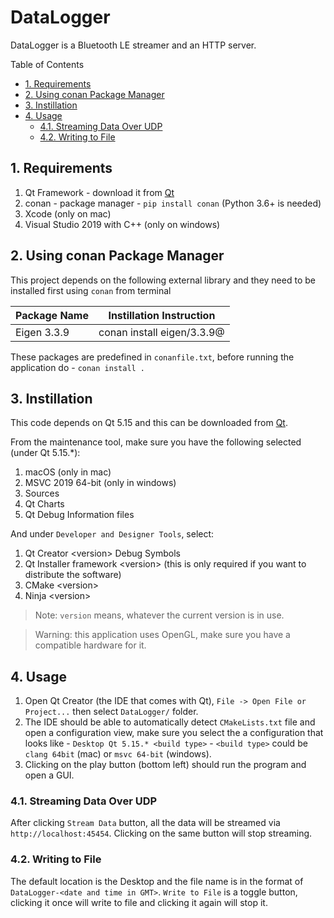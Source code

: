 # DataLogger

DataLogger is a Bluetooth LE streamer and an HTTP server.

Table of Contents

- [1. Requirements](#1-requirements)
- [2. Using conan Package Manager](#2-using-conan-package-manager)
- [3. Instillation](#3-instillation)
- [4. Usage](#4-usage)
  - [4.1. Streaming Data Over UDP](#41-streaming-data-over-udp)
  - [4.2. Writing to File](#42-writing-to-file)

## 1. Requirements

1. Qt Framework - download it from [Qt](https://qt.io)
2. conan - package manager - `pip install conan` (Python 3.6+ is needed)
3. Xcode (only on mac)
4. Visual Studio 2019 with C++ (only on windows)

## 2. Using conan Package Manager

This project depends on the following external library and they need to be installed first using `conan` from terminal

| Package Name | Instillation Instruction   |
|--------------|----------------------------|
| Eigen 3.3.9  | conan install eigen/3.3.9@ |

These packages are predefined in `conanfile.txt`, before running the application do - `conan install .`

## 3. Instillation

This code depends on Qt 5.15 and this can be downloaded from [Qt](https://qt.io).

From the maintenance tool, make sure you have the following selected (under Qt 5.15.*):

1. macOS (only in mac)
2. MSVC 2019 64-bit (only in windows)
3. Sources
4. Qt Charts
5. Qt Debug Information files

And under `Developer and Designer Tools`, select:

1. Qt Creator \<version\> Debug Symbols
2. Qt Installer framework \<version\> (this is only required if you want to distribute the software)
3. CMake \<version\>
4. Ninja \<version\>

> Note: `version` means, whatever the current version is in use.

> Warning: this application uses OpenGL, make sure you have a compatible hardware for it.

## 4. Usage

1. Open Qt Creator (the IDE that comes with Qt), `File -> Open File or Project...` then select `DataLogger/` folder. 
2. The IDE should be able to automatically detect `CMakeLists.txt` file and open a configuration view, make sure you select the a configuration that looks like - `Desktop Qt 5.15.* <build type>` - `<build type>` could be `clang 64bit` (mac) or `msvc 64-bit` (windows).
3. Clicking on the play button (bottom left) should run the program and open a GUI.

### 4.1. Streaming Data Over UDP

After clicking `Stream Data` button, all the data will be streamed via `http://localhost:45454`. Clicking on the same button will stop streaming.

### 4.2. Writing to File

The default location is the Desktop and the file name is in the format of `DataLogger-<date and time in GMT>`. `Write to File` is a toggle button, clicking it once will write to file and clicking it again will stop it.